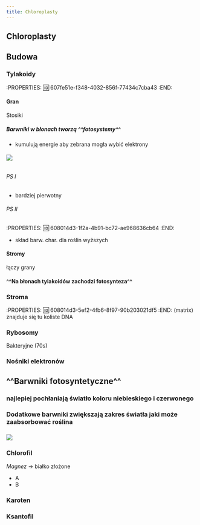 ```yaml
---
title: Chloroplasty
---
```


## **Chloroplasty**
## Budowa
### Tylakoidy
:PROPERTIES:
:id: 607fe51e-f348-4032-856f-77434c7cba43
:END:
#### Gran
Stosiki
##### Barwniki w błonach tworzą ^^fotosystemy^^
- kumulują energie aby zebrana mogła wybić elektrony
###### ![](https://media.discordapp.net/attachments/738092871021756817/831773821064314910/unknown.png?width=720&height=437)
###### PS I 
- bardziej pierwotny
###### PS II 
:PROPERTIES:
:id: 608014d3-1f2a-4b91-bc72-ae968636cb64
:END:
- skład barw. char. dla roślin wyższych
#### Stromy

łączy grany
#### ^^Na błonach tylakoidów zachodzi fotosynteza^^
### Stroma
:PROPERTIES:
:id: 608014d3-5ef2-4fb6-8f97-90b203021df5
:END:
(matrix) znajduje się tu koliste DNA
### Rybosomy
Bakteryjne (70s)
### Nośniki elektronów
## ^^Barwniki fotosyntetyczne^^
### najlepiej pochłaniają światło koloru **niebieskiego i czerwonego**
### Dodatkowe barwniki **zwiększają zakres światła** jaki może zaabsorbować roślina
### ![](https://media.discordapp.net/attachments/738092871021756817/831767972518821908/unknown.png?width=720&height=320)
### Chlorofil
_Magnez_ → białko złożone
- A
- B
### Karoten
### Ksantofil
